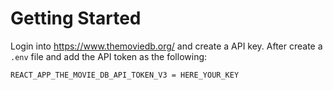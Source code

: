 # Getting Started

Login into https://www.themoviedb.org/ and create a API key. After create a `.env` file and add the API token as the following:

```
REACT_APP_THE_MOVIE_DB_API_TOKEN_V3 = HERE_YOUR_KEY
```
